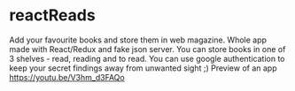 # reactReads
Add your favourite books and store them in web magazine.
Whole app made with React/Redux and fake json server.
You can store books in one of 3 shelves - read, reading and to read.
You can use google authentication to keep your secret findings away from unwanted sight ;)
Preview of an app https://youtu.be/V3hm_d3FAQo
